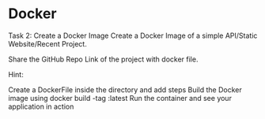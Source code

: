 # Docker
Task 2: Create a Docker Image
Create a Docker Image of a simple API/Static Website/Recent Project.

Share the GitHub Repo Link of the project with docker file.

Hint:

Create a DockerFile inside the directory and add steps
Build the Docker image using docker build -tag <image-name>:latest
Run the container and see your application in action
